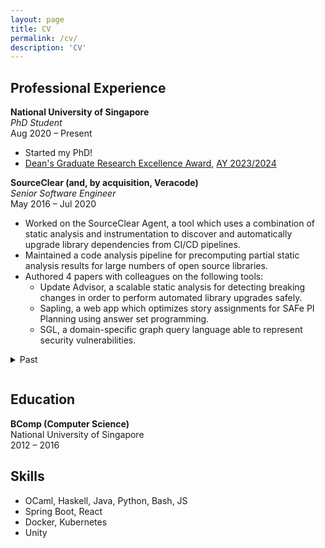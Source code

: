```yaml
---
layout: page
title: CV
permalink: /cv/
description: 'CV'
---
```


<style>

  p.company {
    border-bottom: 1px solid var(--text-color);
    font-weight: bold;
    margin-bottom: 0px;
  }
  p.position {
    margin-top: 0px;
    margin-bottom: 0px;
    font-style: italic;
  }
  div.bio {
    padding: 6px 6px 6px 80px;
    float: right;
    border-radius: 3px;
  }
  p.name {
    font-size: 1.15em;
    font-weight: bold;
    margin-bottom: 0px;
  }
</style>

<!--
<div class="bio">
  <p class="name">Darius Foo</p>
  darius.foo.tw at gmail<br/>
  https://dariusf.github.io<br/>
</div>
-->

<!--
hugo doesn't render template substitutions in {{ .Site.BaseURL }} in markdown without custom shortcodes.
also this floating bio penetrates the header boxes without a summary.
probably not needed anyway since i'll probably want a much shorter, standalone resume for distribution in future.
-->

<!-- # CV -->

## Professional Experience

<p class="company">National University of Singapore</p>
<p class="position">PhD Student</p>
<!-- Graduate Tutor -->
Aug 2020 &ndash; Present

- Started my PhD!
- [Dean's Graduate Research Excellence Award](https://credentials.nus.edu.sg/fe91d96a-f39e-4fe6-b34f-28411ce1d108), [AY 2023/2024](https://www.comp.nus.edu.sg/programmes/pg/awards/deans-research/\#:\~:text=Darius\%20Foo\%20Tsien\%20Wei)


<p class="company">SourceClear (and, by acquisition, Veracode)</p>
<p class="position">Senior Software Engineer</p>
May 2016 &ndash; Jul 2020
<!-- typographer doesn't work in files with inline html, apparently -->

- Worked on the SourceClear Agent, a tool which uses a combination of static analysis and instrumentation to discover and automatically upgrade library dependencies from CI/CD pipelines.
- Maintained a code analysis pipeline for precomputing partial static analysis results for large numbers of open source libraries.
- Authored 4 papers with colleagues on the following tools:
    + Update Advisor, a scalable static analysis for detecting breaking changes in order to perform automated library upgrades safely.
    + Sapling, a web app which optimizes story assignments for SAFe PI Planning using answer set programming.
    + SGL, a domain-specific graph query language able to represent security vulnerabilities.

<details markdown="1" style="padding-bottom: 1em;">

  <summary>Past</summary>

<div style="padding: 15px; border: solid 1px var(--faint-color);">

<p class="company">Experimental Systems & Technology Lab<br/>Ministry of Education Singapore</p>
<p class="position">Software Engineering Intern</p>
Jun 2015 &ndash; Aug 2015

- Worked on [Coursemology](https://coursemology.org/), an open source, gamified education platform used in select modules at NUS and various schools in Singapore.

<p class="company">National University of Singapore (NUS)</p>
<p class="position">Teaching Assistant</p>
Aug 2013 &ndash; Dec 2015

- Led discussion group sessions and graded assignments in [CS1101S](https://www.comp.nus.edu.sg/~cs1101s/), an accelerated introduction to programming based on the text _Structure and Interpretation of Computer Programs (Abelson, Sussman)_ and conducted in JavaScript.
- Maintained a source-to-source JavaScript-to-Java compiler used by students to run their JavaScript programs on Lego NXT robots.

<p class="company">Singapore University of Technology and Design</p>
<p class="position">Programmer</p>
Dec 2013 &ndash; Feb 2014

- Worked on [Getzapp](https://www.youtube.com/watch?v=HjXklXXprAA), an educational puzzle game. Released commercially.

<p class="company">Game Innovation Programme<br/>Singapore University of Technology and Design</p>
<p class="position">Intern (Programmer)</p>
May 2013 &ndash; Aug 2013

- Developed [Tower of Myr: Crystal Stream](https://www.youtube.com/watch?v=1nM9Xh58SYU), a turn-based strategy game for Android. Implemented major parts of the gameplay and user interface.

<!-- --- -->
</div>

</details>

## Education

**BComp (Computer Science)**<br/>
National University of Singapore<br/>
2012 &ndash; 2016

## Skills

- OCaml, Haskell, Java, Python, Bash, JS
- Spring Boot, React
- Docker, Kubernetes
- Unity
